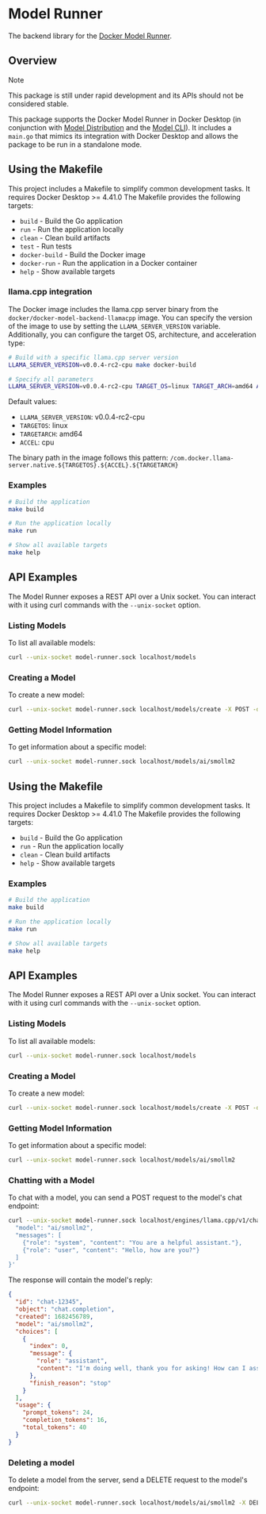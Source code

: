 # Model Runner

The backend library for the
[Docker Model Runner](https://docs.docker.com/desktop/features/model-runner/).

## Overview

> [!NOTE]
> This package is still under rapid development and its APIs should not be
> considered stable.

This package supports the Docker Model Runner in Docker Desktop (in conjunction
with [Model Distribution](https://github.com/docker/model-distribution) and the
[Model CLI](https://github.com/docker/model-cli)). It includes a `main.go` that
mimics its integration with Docker Desktop and allows the package to be run in a
standalone mode.

## Using the Makefile

This project includes a Makefile to simplify common development tasks. It requires Docker Desktop >= 4.41.0 
The Makefile provides the following targets:

- `build` - Build the Go application
- `run` - Run the application locally
- `clean` - Clean build artifacts
- `test` - Run tests
- `docker-build` - Build the Docker image
- `docker-run` - Run the application in a Docker container
- `help` - Show available targets

### llama.cpp integration

The Docker image includes the llama.cpp server binary from the `docker/docker-model-backend-llamacpp` image. You can specify the version of the image to use by setting the `LLAMA_SERVER_VERSION` variable. Additionally, you can configure the target OS, architecture, and acceleration type:

```sh
# Build with a specific llama.cpp server version
LLAMA_SERVER_VERSION=v0.0.4-rc2-cpu make docker-build

# Specify all parameters
LLAMA_SERVER_VERSION=v0.0.4-rc2-cpu TARGET_OS=linux TARGET_ARCH=amd64 ACCEL=cpu make docker-build
```

Default values:
- `LLAMA_SERVER_VERSION`: v0.0.4-rc2-cpu
- `TARGETOS`: linux
- `TARGETARCH`: amd64
- `ACCEL`: cpu

The binary path in the image follows this pattern: `/com.docker.llama-server.native.${TARGETOS}.${ACCEL}.${TARGETARCH}`

### Examples

```sh
# Build the application
make build

# Run the application locally
make run

# Show all available targets
make help
```

## API Examples

The Model Runner exposes a REST API over a Unix socket. You can interact with it using curl commands with the `--unix-socket` option.

### Listing Models

To list all available models:

```sh
curl --unix-socket model-runner.sock localhost/models
```

### Creating a Model

To create a new model:

```sh
curl --unix-socket model-runner.sock localhost/models/create -X POST -d '{"from": "ai/smollm2:"}'
```

### Getting Model Information

To get information about a specific model:

```sh
curl --unix-socket model-runner.sock localhost/models/ai/smollm2
```

## Using the Makefile

This project includes a Makefile to simplify common development tasks. It requires Docker Desktop >= 4.41.0 
The Makefile provides the following targets:

- `build` - Build the Go application
- `run` - Run the application locally
- `clean` - Clean build artifacts
- `help` - Show available targets

### Examples

```sh
# Build the application
make build

# Run the application locally
make run

# Show all available targets
make help
```

## API Examples

The Model Runner exposes a REST API over a Unix socket. You can interact with it using curl commands with the `--unix-socket` option.

### Listing Models

To list all available models:

```sh
curl --unix-socket model-runner.sock localhost/models
```

### Creating a Model

To create a new model:

```sh
curl --unix-socket model-runner.sock localhost/models/create -X POST -d '{"from": "ai/smollm2"}'
```

### Getting Model Information

To get information about a specific model:

```sh
curl --unix-socket model-runner.sock localhost/models/ai/smollm2
```

### Chatting with a Model

To chat with a model, you can send a POST request to the model's chat endpoint:

```sh
curl --unix-socket model-runner.sock localhost/engines/llama.cpp/v1/chat/completions -X POST -d '{
  "model": "ai/smollm2",
  "messages": [
    {"role": "system", "content": "You are a helpful assistant."},
    {"role": "user", "content": "Hello, how are you?"}
  ]
}'
```

The response will contain the model's reply:

```json
{
  "id": "chat-12345",
  "object": "chat.completion",
  "created": 1682456789,
  "model": "ai/smollm2",
  "choices": [
    {
      "index": 0,
      "message": {
        "role": "assistant",
        "content": "I'm doing well, thank you for asking! How can I assist you today?"
      },
      "finish_reason": "stop"
    }
  ],
  "usage": {
    "prompt_tokens": 24,
    "completion_tokens": 16,
    "total_tokens": 40
  }
}
```

### Deleting a model
To delete a model from the server, send a DELETE request to the model's endpoint:

```sh
curl --unix-socket model-runner.sock localhost/models/ai/smollm2 -X DELETE
```
